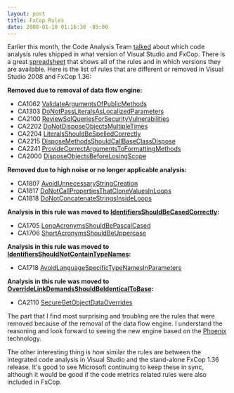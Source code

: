 ```yaml
---
layout: post
title: FxCop Rules
date: 2008-01-18 01:16:38 -05:00
---
```


Earlier this month, the Code Analysis Team [talked](http://blogs.msdn.com/fxcop/archive/2008/01/07/faq-which-rules-shipped-in-which-version.aspx) about which code analysis rules shipped in what version of Visual Studio and FxCop. There is a great [spreadsheet](http://blogs.msdn.com/fxcop/attachment/7018062.ashx) that shows all of the rules and in which versions they are available. Here is the list of rules that are different or removed in Visual Studio 2008 and FxCop 1.36:

**Removed due to removal of data flow engine:** 

*   CA1062 [ValidateArgumentsOfPublicMethods](http://msdn2.microsoft.com/en-us/library/ms182182.aspx)  
*   CA1303 [DoNotPassLiteralsAsLocalizedParameters](http://msdn2.microsoft.com/en-us/library/ms182187(VS.80).aspx)  
*   CA2100 [ReviewSqlQueriesForSecurityVulnerabilities](http://msdn2.microsoft.com/en-us/library/ms182310(VS.80).aspx) 
*   CA2202 [DoNotDisposeObjectsMultipleTimes](http://msdn2.microsoft.com/en-us/library/ms182334(vs.80).aspx)  
*   CA2204 [LiteralsShouldBeSpelledCorrectly](http://msdn2.microsoft.com/en-us/library/bb264488(vs.80).aspx)  
*   CA2215 [DisposeMethodsShouldCallBaseClassDispose](http://msdn2.microsoft.com/en-us/library/ms182330(VS.80).aspx)  
*   CA2241 [ProvideCorrectArgumentsToFormattingMethods](http://msdn2.microsoft.com/en-us/library/ms182361(vs.80).aspx)  
*   CA2000 [DisposeObjectsBeforeLosingScope](http://msdn2.microsoft.com/en-us/library/ms182289(vs.80).aspx) 

**Removed due to high noise or no longer applicable analysis:** 

*   CA1807 [AvoidUnnecessaryStringCreation](http://msdn2.microsoft.com/en-us/library/ms182266(VS.80).aspx)  
*   CA1817 [DoNotCallPropertiesThatCloneValuesInLoops](http://msdn2.microsoft.com/en-us/library/ms182270(VS.80).aspx)  
*   CA1818 [DoNotConcatenateStringsInsideLoops](http://msdn2.microsoft.com/en-us/library/ms182272(vs.80).aspx) 

**Analysis in this rule was moved to [IdentifiersShouldBeCasedCorrectly](http://msdn2.microsoft.com/en-us/library/ms182240(VS.80).aspx):** 

*   CA1705 [LongAcronymsShouldBePascalCased](http://msdn2.microsoft.com/en-us/library/ms182249(VS.80).aspx)  
*   CA1706 [ShortAcronymsShouldBeUppercase](http://msdn2.microsoft.com/en-us/library/ms182256(VS.80).aspx) 

**Analysis in this rule was moved to [IdentifiersShouldNotContainTypeNames](http://msdn2.microsoft.com/de-de/library/bb531486.aspx):** 

*   CA1718 [AvoidLanguageSpecificTypeNamesInParameters](http://msdn2.microsoft.com/en-us/library/ms182233(VS.80).aspx) 

**Analysis in this rule was moved to [OverrideLinkDemandsShouldBeIdenticalToBase](http://msdn2.microsoft.com/en-us/library/ms182305(VS.80).aspx):** 

*   CA2110 [SecureGetObjectDataOverrides](http://msdn2.microsoft.com/en-us/library/ms182315(VS.80).aspx) 

The part that I find most surprising and troubling are the rules that were removed because of the removal of the data flow engine. I understand the reasoning and look forward to seeing the new engine based on the [Phoenix](http://research.microsoft.com/phoenix/) technology.

The other interesting thing is how similar the rules are between the integrated code analysis in Visual Studio and the stand-alone FxCop 1.36 release. It's good to see Microsoft continuing to keep these in sync, although it would be good if the code metrics related rules were also included in FxCop.
